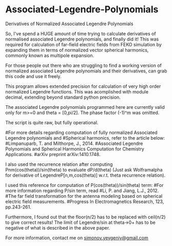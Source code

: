 # Associated-Legendre-Polynomials
Derivatives of Normalized Associated Legendre Polynomials

So, I've spend a HUGE amount of time trying to calculate derivatives of normalised associated Legendre polynomials, 
and finally did it! This was required for calculation of far-field electric fields from FEKO simulation by expanding them
in terms of normalized vector spherical harmonics, commonly known as multipole expansion. 

For those people out there who are struggling to find a working version of normalized associated Legendre polynomials and their
derivatives, can grab this code and use it freely.

This program allows extended precision for calculation of very high order normalized Legendre functions. 
This was acomplished with module decimal, extending beyond standard python precision. 

The associated Legendre polynomials programmed here are currently valid only for m>=0 and theta = [0,pi/2].
The phase factor (-1)^m was omitted.

The script is quite raw, but fully operational. 

#For more details regarding computation of fully normalized Associated Legendre polynomials and 
#Spherical harmonics, refer to the article below:
#Limpanuparb, T. and Milthorpe, J., 2014. 
#Associated Legendre Polynomials and Spherical Harmonics Computation for Chemistry Applications. 
#arXiv preprint arXiv:1410.1748.

I also used the recurrence relation after computing Pnm(cos(theta))/sin(theta) to evaluate dP/d(theta) (Just ask Wolframalpha
for derivative of LegendreP[n,m,cos(theta)] w.r.t. theta recurrence relation).

I used this reference for computation of P(cos(theta))/sin(theta) term:
#For more information regarding P/sin term, read
#Li, P. and Jiang, L.J., 2012. 
#The far field transformation for the antenna modeling based on spherical electric field measurements. 
#Progress In Electromagnetics Research, 123, pp.243-261.

Furthermore, I found out that the floor(n/2) has to be replaced with ceil(n/2) to give correct results! 
The limit of Legendre/sin at theta->0+ has to be negative of what is described in the above paper.

For more information, contact me on simonov.yevgeniy@gmail.com
